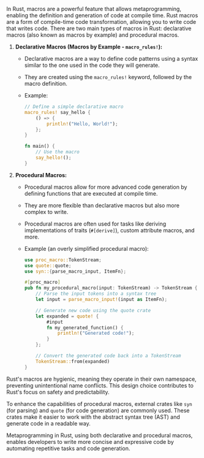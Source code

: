 In Rust, macros are a powerful feature that allows metaprogramming, enabling the definition and generation of code at compile time. Rust macros are a form of compile-time code transformation, allowing you to write code that writes code. There are two main types of macros in Rust: declarative macros (also known as macros by example) and procedural macros.

1. **Declarative Macros (Macros by Example - `macro_rules!`):**
   - Declarative macros are a way to define code patterns using a syntax similar to the one used in the code they will generate.
   - They are created using the `macro_rules!` keyword, followed by the macro definition.
   - Example:

     ```rust
     // Define a simple declarative macro
     macro_rules! say_hello {
         () => {
             println!("Hello, World!");
         };
     }

     fn main() {
         // Use the macro
         say_hello!();
     }
     ```

2. **Procedural Macros:**
   - Procedural macros allow for more advanced code generation by defining functions that are executed at compile time.
   - They are more flexible than declarative macros but also more complex to write.
   - Procedural macros are often used for tasks like deriving implementations of traits (`#[derive]`), custom attribute macros, and more.
   - Example (an overly simplified procedural macro):

     ```rust
     use proc_macro::TokenStream;
     use quote::quote;
     use syn::{parse_macro_input, ItemFn};

     #[proc_macro]
     pub fn my_procedural_macro(input: TokenStream) -> TokenStream {
         // Parse the input tokens into a syntax tree
         let input = parse_macro_input!(input as ItemFn);

         // Generate new code using the quote crate
         let expanded = quote! {
             #input
             fn my_generated_function() {
                 println!("Generated code!");
             }
         };

         // Convert the generated code back into a TokenStream
         TokenStream::from(expanded)
     }
     ```

Rust's macros are hygienic, meaning they operate in their own namespace, preventing unintentional name conflicts. This design choice contributes to Rust's focus on safety and predictability.

To enhance the capabilities of procedural macros, external crates like `syn` (for parsing) and `quote` (for code generation) are commonly used. These crates make it easier to work with the abstract syntax tree (AST) and generate code in a readable way.

Metaprogramming in Rust, using both declarative and procedural macros, enables developers to write more concise and expressive code by automating repetitive tasks and code generation.